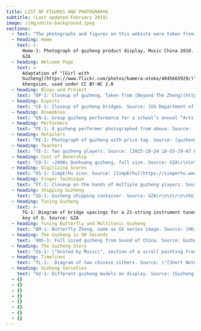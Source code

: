 ```yaml
---
title: LIST OF FIGURES AND PHOTOGRAPHS
subtitle: (Last updated February 2019)
image: /img/white-background.jpeg
sections:
  - text: "The photographs and figures on this website were taken from a wide variety of sources. A list of most images organized by their location on this site. Usage in reference to copyright is offered. Read more about Fair Use at the bottom of the Descriptions page. Tables are not listed as those are active data sets that change.\r\n\n\r\n\nOn to the attributions:"
  - heading: Home
    text: >-
      Home-1: Photograph of guzheng product display, Music China 2018. Source:
      GZA
  - heading: Welcome Page
    text: >-
      Adaptation of "[Girl with
      Guzheng](https://www.flickr.com/photos/kamera-otoko/4845665929/)" by
      khengsion, used under CC BY-NC 2.0
  - heading: Blogs and Project
    text: "BP-1: Closeup of guzheng. Taken from [Beyond The Zheng](https://beyondthezheng.wordpress.com/zheng-lessons/). Used with permission.\r\n\n\r\n\nBP-2: Closeup of guqin. Taken from [Guqin Reflections](http://guqinreflections.com/). Used with permission.\r\n\n\r\n\nBP-3: Header image from [Swannjie](https://swannjie.wordpress.com/). Permission pending.\r\n\n\r\n\nBP-4: Tools and guqin in progress. Taken from [Little Old Qin Maker](http://littleoldqinmaker.blogspot.com/2014/10/hollowing-out-top.html). Used with permission.\r\n\n\r\n\nBP-5: Screenshot of [Silkqin.com](http://silkqin.com/). Permission pending."
  - heading: Experts
    text: "CE-1: Closeup of guzheng bridges. Source: [US Department of Agriculture](https://www.flickr.com/photos/usdagov/8883301234/in/photostream/), Public Domain\r\n\n\r\n\nCE-2: Portrait of carol Chang. Source: Carol Chang. Used with permission.\r\n\n\r\n\nCE-3: Portrait of Dr. Mei Han. Source: [Mei Han](http://www.mei-han.com/mhInfo.html). Used with permission."
  - heading: Ensembles
    text: "EN-1: Group guzheng performance for a school’s annual “Arts Fest”, 2013. Source: [ArtsFest_008 by Aesthir](https://www.flickr.com/photos/aesthir/8854625507/), Used under BY NC ND License\r\n\n\r\n\nEN-2: Dynamic map of guzheng ensembles in North America. Source: GZA"
  - heading: Performers
    text: "PE-1: A guzheng performer photographed from above. Source: [US Department of Agriculture](https://www.flickr.com/photos/usdagov/8882697535/in/photostream/), Public Domain\r\n\n\r\n\nPE-2: Portrait of Wu Fei, guzheng performer. Source: Wu Fei. Used with permission.\r\n\n\r\n\nPE-3: Portrait of Yukes, musician. Source: Yukes. Used with permission.\r\n\n\r\n\nPE-4: Portrait of Beibei, guzheng performer. Source: Beibei. Used with permission."
  - heading: Retailers
    text: "RE-1: Photograph of guzheng with price tag. Source: [guzheng by James Creegan](https://www.flickr.com/photos/lostseouls/3464944864/), Used under CC BY 2.0 License\r\n\n\r\n\nRE-2: Dynamic map of guzheng retailers in North America. Source: GZA"
  - heading: Teachers
    text: "TE-1: Two guzheng players. Source: [2015-10-24 18-55-29-A7 by pya](https://www.flickr.com/photos/py/22342110080/), Used under BY NC ND License\r\n\n\r\n\nTE-2: Dynamic map of guzheng teachers with websites in North America. Source: GZA"
  - heading: Cost of Ownership
    text: "CO-1: ~2000s Dunhuang guzheng, full size. Source: GZA\r\n\n\r\n\nCO-2: Plastic guzheng nails. Source: GZA\r\n\n\r\n\nCO-3: Three styles of finger tape. Source: GZA\r\n\n\r\n\nCO-4: Four brands of guzheng string. Source: GZA\r\n\n\r\n\nCO-5: Three different sets of guzheng stands. Source: GZA\r\n\n\r\n\nCO-6: Two different types of tuners. Source: GZA\r\n\n\r\n\nCO-7: A classic guzheng hard case. Source: GZA"
  - heading: Digitizing Scores
    text: "DS-1: SimpErhu icon. Source: [SimpErhu](https://simperhu.weebly.com/). Used under Fair Use.\r\n\n\r\n\nDS-2: Noteability Pro icon. Source: [Noteability Pro](http://debussy.music.ubc.ca/NoteAbility/index.html). Used under Fair Use.\r\n\n\r\n\nDS-3: Unclear music scan. Source: GZA\r\n\n\r\n\nDS-4: Clear music scan. Source: GZA\r\n\n\r\n\nDS-5: Enlargement of DS-3\r\n\n\r\n\nDS-6: Enlargement of DS-4"
  - heading: Finger Technique
    text: "FT-1: Closeup on the hands of multiple guzheng players. Source: \"[Guzheng](https://www.flickr.com/photos/erwin_soo/8693221196/)\" by Erwin Soo, used under CC-BY-2.0.\r\n\n\r\n\nFT-2: Diagram of nails taped to write hand. Source: Guzheng Alive, inspired by photograph from [Lee/Gresham 2002 Volume One](http://www.luxnova.com/lnpwebstore/catalog.php?pcode=LNP-0124)."
  - heading: Shipping Guzheng
    text: "SG-1: Guzheng shipping container. Source: GZA\r\n\n\r\n\nSG-2: Same as CO-7. Guzheng Hard Case. Source: GZA"
  - heading: Tuning Guzheng
    text: >-
      TG-1: Diagram of bridge spacings for a 21-string instrument tuned to the
      key of G. Source: GZA
  - heading: Tuning Butterfly and Multitonic Guzheng
    text: "BM-1: Butterfly Zheng, same as GV series image. Source: [HKzhengart.com](http://www.hkzhengart.com/museum/item/butterflyver1?category_id=16). Used under Fair Use.\r\n\n\r\n\nBM-2: Multitonic Zheng, same as GV series. Source: [stmusic.com.tw](http://www.stmusic.com.tw/proditem/26490-%E5%8F%A4%E7%AE%8F-%E5%A4%9A%E5%BC%A6%E5%88%B6%E7%B4%85%E6%9C%A8%E5%8F). Used under Fair Use.\r\n\n\r\n\nBM-3: Tuning chart for Multitonic zheng. Source:[ stmusic.com.tw](http://www.stmusic.com.tw/proditem/26490-%E5%8F%A4%E7%AE%8F-%E5%A4%9A%E5%BC%A6%E5%88%B6%E7%B4%85%E6%9C%A8%E5%8F). Used under Fair Use."
  - heading: The Guzheng in 90 Seconds
    text: '90S-1: Full sized guzheng from Sound of China. Source: Guzheng Alive'
  - heading: The Guzheng Story
    text: "GS-1: \"United by Music\", section of a scroll painting from 15th or 16th century. Source: [Center for the Art of East Asia](https://scrolls.uchicago.edu/scroll/united-music). Used under Fair Use.\r\n\n\r\n\nGW-2: sè (瑟), ancient Chinese zither. Source: [Museum of Fine Arts, Boston](http://www.mfa.org/collections/object/zither-se-50604). Used under Fair Use.\r\n\n\r\n\nGW-3: Modern gǔzhēng (古筝). Source: [University of Washington Collections](http://digitalcollections.lib.washington.edu/cdm/compoundobject/collection/ethnomusic/id/1729/rec/2). Used under Fair Use.\r\n\n\r\n\nGW-4: Modern qín (琴). Source: [Museum of Fine Arts (MFA), Boston](http://www.mfa.org/collections/object/zither-qin-50606). Used under Fair Use/MFA’s copyright policies.\r\n\n\r\n\nGW-5: Portrait of the Yellow Emperor (黄帝, Huángdì). Source: [Baike.com](http://www.baike.com/wiki/%E6%B3%B0%E7%9A%87). Used under Fair Use.\r\n\n\r\n\nGW-6: A 筑, zhù, an ancient hammered zither. The text reads: \"Warring States Period Musical Instrument: Zhù\". Source: [minsu.91ddcc.com](https://minsu.91ddcc.com/c_9682.html). Used under Fair Use.\r\n\n\r\n\nGW-7: Scene from The Four Accomplishments, painting from the 18th or 19th centuries. Source: [The Center for the Art of East Asia](https://scrolls.uchicago.edu/scroll/four-accomplishments-0), University of Chicago. Used under Fair Use."
  - heading: Timelines
    text: "TL-1:  Diagram of two chinese zithers. Source: \"[Short Notes on Chinese Instruments of Music](https://library.uoregon.edu/easia/node/183) NB Dennys, 1874. Used under Fair Use.\n\nPremodern\r\n\n\r\n\nTL-2: Digital illustration of zither players from ancient art. Source: rendered From [Music in the Age of Confucius](https://library.si.edu/digital-library/book/musicinageofconf00soje). Used under Fair Use.\r\n\n\r\n\nTL-3: Digital illustration of Western Han Dynasty zheng. Source: rendered from Cheng 1991. Used under Fair Use.\r\n\n\r\n\nTL-4: Digital illustration of Cao Wei Dynasty zheng. Source: rendered from Cheng 1991. Used under Fair Use.\r\n\n\r\n\nTL-5: Digital illustration of Tang Dynasty zheng. Source: rendered from Cheng 1991. Used under Fair Use.\r\n\n\r\n\nTL-6: 19th century Japanese koto. Source: [MFA, Boston](http://www.mfa.org/collections/object/zither-koto-446207). Used under Fair Use/MFA’s copyright policies.\r\n\n\r\n\nTL-7: Northern Song Dynasty zheng. Source: rendered from Cheng 1991. Used under Fair Use.\r\n\n\r\n\nTL-8: Yuan Dynasty zheng. Source: rendered from Cheng 1991. Used under Fair Use.\r\n\n\r\n\nTL-9: Republican Era zheng . Source: rendered from Cheng 1991. Used under Fair Use.\r\n\n\r\n\nModern\r\n\n\r\n\nTL-10: Portrait of Liang Tsai-Ping. Source: [guzheng.cn](http://www.guzheng.cn/zhengren/86/342.shtml). Used under Fair Use.\r\n\n\r\n\nTL-11: Portrait of Cáo Zhèng. Source: [guzheng.cn](http://www.guzheng.cn/tupian/41_105.shtml). Used under Fair Use.\r\n\n\r\n\nTL-12: Portrait of Zhào Yùzhāi shown in 1983. Source: [guzheng.cn](http://www.guzheng.cn/tupian/41_189.shtml). Used under Fair Use.\r\n\n\r\n\nTL-13: Portrait of Wèi Zhònglè. Source: [baidu.com](https://baike.baidu.com/item/%E5%8D%AB%E4%BB%B2%E4%B9%90). Used under Fair Use.\r\n\n\r\n\nTL-14: Portrait of Wáng Xùnzhī, center, and students. Source: [baidu.com](https://baike.baidu.com/item/%E7%8E%8B%E5%B7%BD%E4%B9%8B). Used under Fair Use.\r\n\n\r\n\nTL-15: Portrait of Xú Zhèngāo in 2016, inspecting a guzheng frame.  Source: [qianlong.com](http://culture.qianlong.com/2016/0204/346246.shtml). Used under Fair Use.\r\n\n\r\n\nTL-16: Portrait of Wáng Chāngyuán. Source: [baidu.com](https://baike.baidu.com/item/%E7%8E%8B%E6%98%8C%E5%85%83/161378). Used under Fair Use."
  - heading: Guzheng Varieties
    text: "GV-1: Different guzheng models on display. Source: [Guzheng(s)](https://www.flickr.com/photos/bmeabroad/3957008175/) by bmeabroad, used under BY-NC-SA 2.0\r\n\n\r\n\nGV-2: Full sized guzheng from Sound of China. Source: GZA.\r\n\n\r\n\nGV-3: 18-string C-bridge guzheng model #01157. Source: guzheng maker Jinyun, jy-cn.cn Used under Fair Use.\r\n\n\r\n\nGV-4: Split Bridge guzheng model #01118. Source: guzheng maker Jinyun, jy-cn.cn Used under Fair Use.\r\n\n\r\n\nGV-5: 26-string Taiwanese guzheng. Source: [ChineseZither.net storefront](https://www.chinesezither.net/collections/guzheng/products/songbo-26-string-brazilian-rosewood-guzheng). Used with Permission.\r\n\n\r\n\nGV-6: 36-string guzheng. Source: [GuzhengForum.com](http://www.guzhengforum.com/viewtopic.php?t=652&sid=adb82092a54a9e9cc08d949f9137f787). Used with Permission.\r\n\n\r\n\nGV-7: 53” Travel-sized guzheng from Sound of China. Source: GZA\r\n\n\r\n\nGV-8: 36\" Baby guzheng. Source: [Rebecca L](https://www.instagram.com/zukabah). Used with Permission.\r\n\n\r\n\nGV-9: Ineffectual practice device. Source: GZA\r\n\n\r\n\nGV-10: Butterfly zheng. Source: [HKzhengart.com](http://www.hkzhengart.com/museum/item/butterflyver1?category_id=16). Used under Fair Use.\r\n\n\r\n\nGV-11: “W” zheng. Source: [guzheng58.com](http://www.guzheng58.com/Products/hmsdkjlxzg.html). Used under Fair Use.\r\n\n\r\n\nGV-12: Multitonic zheng. Source: [stmusic.com.tw](http://www.stmusic.com.tw/proditem/26490-%E5%8F%A4%E7%AE%8F-%E5%A4%9A%E5%BC%A6%E5%88%B6%E7%B4%85%E6%9C%A8%E5%8F). Used under Fair Use.\r\n\n\r\n\nGV-13: Electric Guzheng from MeIdeal. Source: [ChineseZither Facebook](https://www.facebook.com/SoundofChina/photos/a.929510513782763.1073741842.162774347123054/929510950449386/?type=3&theater). Used with permission.\r\n\n\r\n\nGV-14: Novelty guzheng butterfly sculpture. Source: [Eason Music](http://tansungwah.blogspot.com/2008/11/more-photos-from-shanghai-music-fair.html). Used under Fair Use.\r\n\n\r\n\nGV-15: Novelty guzheng piano from [Guzheng Forum](http://www.guzhengforum.com/viewtopic.php?t=1276&sid=528131b61f892a08de457df9e5dbef8a). Used with permission.\r\n\n\r\n\nGV-16: 16-string Steel String guzheng with exposed tunings. Source: GZA\r\n\n\r\n\nGV-17: 16-string Steel String guzheng with hidden tunings. Source: GZA\r\n\n\r\n\nGV-18: 18-string Steel String guzheng. Source: GZA\r\n\n\r\n\nGV-19: Custom made 18-string Steel String guzheng. Source GZA\r\n\n\r\n\nGV-20: Pre-1984 modulated zheng. Source: [Royal Museum of Art and History](http://carmentis.kmkg-mrah.be/eMuseumPlus?service=ExternalInterface&module=collection&objectId=109267&viewType=detailView), Brussels, Belgium. Used under Fair Use.\r\n\n\r\n\nGV-21: 22-string key-changeable zheng, Model 65. Source: Han 2013. Used under Fair Use.\r\n\n\r\n\nGV-22: Modulated zheng made by Yinkou owned by Dr. Han. Source: Han 2013. Used under Fair Use.\r\n\n\r\n\nGV-23: 36-String Pedal Zheng made in 1972. Source: Music Research Institute via Han 2013. Used under Fair Use.\r\n\n\r\n\nGV-24: 44-string pedal zheng made in 1972. Source: Music Research Institute via Han 2013. Used under Fair Use.\r\n\n\r\n\nGV-25: 21-string pedal zheng made in 1974. Source: Music Research Institute via Han 2013. Used under Fair Use.\r\n\n\r\n\nGV-26: Oldest known zheng. Source: [Smithsonian Institute](http://library.si.edu/digital-library/book/musicinageofconf00soje), Washington D.C. The Smithsonian Institute further attributes the image to Huang Xiangpeng 1996, Zhongguo yinyue wenwu daxi, volume on Jiangsu/Shanghai: 248-51, Zhengzhou: Daxiang Press. Used under Fair Use.\r\n\n\r\n\nGV-27: 19th century 16-string Zheng. Source: [Museum of Fine Art](http://www.mfa.org/collections/object/zither-zheng-50605)s, Boston, MA, USA. Used under Fair Use.\r\n\n\r\n\nGV-28: 19th centruy 14-string zheng. Source: [Royal Museum of Art and History](http://carmentis.kmkg-mrah.be/eMuseumPlus?service=ExternalInterface&module=collection&objectId=109231&viewType=detailView), Brussels, Belgium. Used under Fair Use."
  - {}
  - {}
  - {}
  - {}
  - {}
  - {}
  - {}
  - {}
---
```



